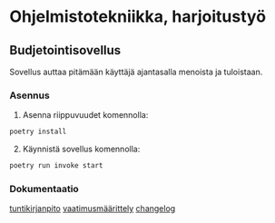 # Ohjelmistotekniikka, harjoitustyö
## Budjetointisovellus

Sovellus auttaa pitämään käyttäjä ajantasalla menoista ja tuloistaan.

### Asennus

1. Asenna riippuvuudet komennolla:

```bash
poetry install
```

2. Käynnistä sovellus komennolla:

```bash
poetry run invoke start
```

### Dokumentaatio
[tuntikirjanpito](https://github.com/aliskyalisky/ot-harjoitustyo/blob/main/dokumentaatio/tuntikirjanpito.md)
[vaatimusmäärittely](https://github.com/aliskyalisky/ot-harjoitustyo/blob/main/dokumentaatio/vaatimusmaarittely.md)
[changelog](https://github.com/aliskyalisky/ot-harjoitustyo/blob/main/dokumentaatio/changelog.md)

